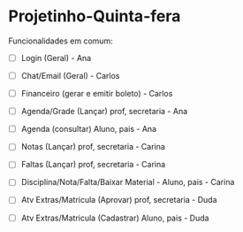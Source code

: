 # Projetinho-Quinta-fera

Funcionalidades em comum:

- [ ] Login (Geral) - Ana
- [ ] Chat/Email (Geral) - Carlos
- [ ] Financeiro (gerar e emitir boleto) - Carlos
- [ ] Agenda/Grade (Lançar) prof, secretaria - Ana
- [ ] Agenda (consultar) Aluno, pais - Ana
- [ ] Notas (Lançar) prof, secretaria - Carina
- [ ] Faltas (Lançar) prof, secretaria - Carina
- [ ] Disciplina/Nota/Falta/Baixar Material - Aluno, pais - Carina
- [ ] Atv Extras/Matricula (Aprovar) prof, secretaria - Duda
- [ ] Atv Extras/Matricula (Cadastrar) Aluno, pais - Duda


